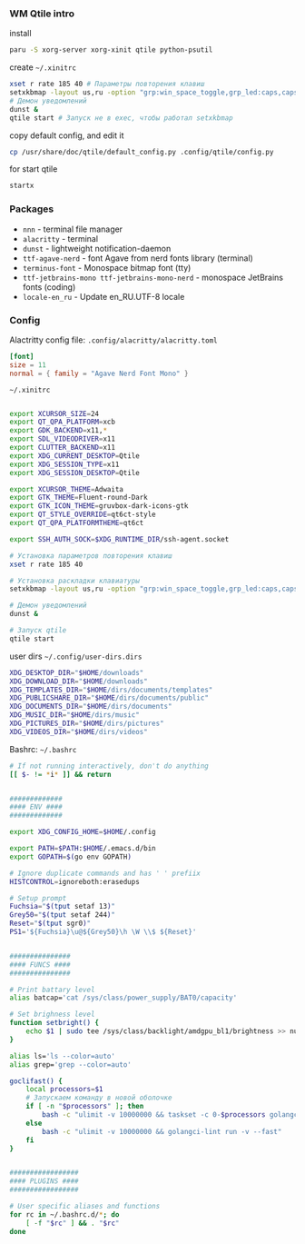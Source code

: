 
### WM Qtile intro
install
```sh
paru -S xorg-server xorg-xinit qtile python-psutil
```
create `~/.xinitrc`
```sh
xset r rate 185 40 # Параметры повторения клавиш
setxkbmap -layout us,ru -option "grp:win_space_toggle,grp_led:caps,caps:super" # Раскладка клавиатуры
# Демон уведомлений
dunst &
qtile start # Запуск не в exec, чтобы работал setxkbmap 
```
copy default config, and edit it
```sh
cp /usr/share/doc/qtile/default_config.py .config/qtile/config.py
```

for start qtile
```sh
startx
```

### Packages

- `nnn` - terminal file manager
- `alacritty` - terminal
- `dunst` - lightweight notification-daemon
- `ttf-agave-nerd` - font Agave from nerd fonts library (terminal)
- `terminus-font` - Monospace bitmap font (tty)
- `ttf-jetbrains-mono ttf-jetbrains-mono-nerd` - monospace JetBrains fonts (coding)
- `locale-en_ru` - Update en_RU.UTF-8 locale

### Config

Alactritty config file: `.config/alacritty/alacritty.toml`
```toml
[font]
size = 11
normal = { family = "Agave Nerd Font Mono" }
```

`~/.xinitrc`
```sh

export XCURSOR_SIZE=24
export QT_QPA_PLATFORM=xcb
export GDK_BACKEND=x11,*
export SDL_VIDEODRIVER=x11
export CLUTTER_BACKEND=x11
export XDG_CURRENT_DESKTOP=Qtile
export XDG_SESSION_TYPE=x11
export XDG_SESSION_DESKTOP=Qtile

export XCURSOR_THEME=Adwaita
export GTK_THEME=Fluent-round-Dark
export GTK_ICON_THEME=gruvbox-dark-icons-gtk
export QT_STYLE_OVERRIDE=qt6ct-style
export QT_QPA_PLATFORMTHEME=qt6ct

export SSH_AUTH_SOCK=$XDG_RUNTIME_DIR/ssh-agent.socket 

# Установка параметров повторения клавиш
xset r rate 185 40

# Установка раскладки клавиатуры
setxkbmap -layout us,ru -option "grp:win_space_toggle,grp_led:caps,caps:super"

# Демон уведомлений
dunst &

# Запуск qtile
qtile start
```

user dirs `~/.config/user-dirs.dirs`
```sh
XDG_DESKTOP_DIR="$HOME/downloads"
XDG_DOWNLOAD_DIR="$HOME/downloads"
XDG_TEMPLATES_DIR="$HOME/dirs/documents/templates"
XDG_PUBLICSHARE_DIR="$HOME/dirs/documents/public"
XDG_DOCUMENTS_DIR="$HOME/dirs/documents"
XDG_MUSIC_DIR="$HOME/dirs/music"
XDG_PICTURES_DIR="$HOME/dirs/pictures"
XDG_VIDEOS_DIR="$HOME/dirs/videos"
```

Bashrc: `~/.bashrc`
```sh
# If not running interactively, don't do anything
[[ $- != *i* ]] && return


#############
#### ENV ####
#############

export XDG_CONFIG_HOME=$HOME/.config

export PATH=$PATH:$HOME/.emacs.d/bin
export GOPATH=$(go env GOPATH)

# Ignore duplicate commands and has ' ' prefiix
HISTCONTROL=ignoreboth:erasedups

# Setup prompt
Fuchsia="$(tput setaf 13)"
Grey50="$(tput setaf 244)"
Reset="$(tput sgr0)"
PS1='${Fuchsia}\u@${Grey50}\h \W \\$ ${Reset}'


###############
#### FUNCS ####
###############

# Print battary level
alias batcap='cat /sys/class/power_supply/BAT0/capacity'

# Set brighness level
function setbright() {
	echo $1 | sudo tee /sys/class/backlight/amdgpu_bl1/brightness >> null
}

alias ls='ls --color=auto'
alias grep='grep --color=auto'

goclifast() {
    local processors=$1
    # Запускаем команду в новой оболочке
    if [ -n "$processors" ]; then
        bash -c "ulimit -v 10000000 && taskset -c 0-$processors golangci-lint run -v --fast"
    else
        bash -c "ulimit -v 10000000 && golangci-lint run -v --fast"
    fi
}


#################
#### PLUGINS ####
#################

# User specific aliases and functions
for rc in ~/.bashrc.d/*; do
    [ -f "$rc" ] && . "$rc"
done
```
